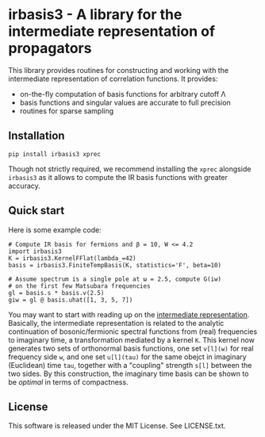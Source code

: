 irbasis3 - A library for the intermediate representation of propagators
=======================================================================
This library provides routines for constructing and working with the
intermediate representation of correlation functions.  It provides:

 - on-the-fly computation of basis functions for arbitrary cutoff Λ
 - basis functions and singular values are accurate to full precision
 - routines for sparse sampling

Installation
------------

    pip install irbasis3 xprec

Though not strictly required, we recommend installing the `xprec` alongside
`irbasis3` as it allows to compute the IR basis functions with greater
accuracy.

Quick start
-----------
Here is some example code:

    # Compute IR basis for fermions and β = 10, W <= 4.2
    import irbasis3
    K = irbasis3.KernelFFlat(lambda_=42)
    basis = irbasis3.FiniteTempBasis(K, statistics='F', beta=10)

    # Assume spectrum is a single pole at ω = 2.5, compute G(iw)
    # on the first few Matsubara frequencies
    gl = basis.s * basis.v(2.5)
    giw = gl @ basis.uhat([1, 3, 5, 7])

You may want to start with reading up on the [intermediate representation].
Basically, the intermediate representation is related to the analytic
continuation of bosonic/fermionic spectral functions from (real) frequencies
to imaginary time, a transformation mediated by a kernel `K`.  This kernel now
generates two sets of orthonormal basis functions, one set `v[l](w)` for
real frequency side `w`, and one set `u[l](tau)` for the same obejct in
imaginary (Euclidean) time `tau`, together with a "coupling" strength `s[l]`
between the two sides.  By this construction, the imaginary time basis can
be shown to be *optimal* in terms of compactness.

[intermediate representation]: https://arxiv.org/abs/2106.12685

License
-------
This software is released under the MIT License.  See LICENSE.txt.
